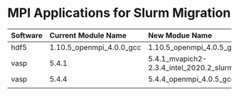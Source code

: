 # MPI Applications for Slurm Migration

| Software | Current Module Name | New Modue Name |
| :--- | :--- | :--- |
| hdf5 | 1.10.5\_openmpi\_4.0.0\_gcc | 1.10.5\_openmpi\_4.0.5\_gcc\_10.2\_slurm20 |
| vasp | 5.4.1 | 5.4.1\_mvapich2-2.3.4\_intel\_2020.2\_slurm20 |
| vasp | 5.4.4 | 5.4.4\_openmpi\_4.0.5\_gcc\_10.2\_slurm20 |
|  |  |  |


